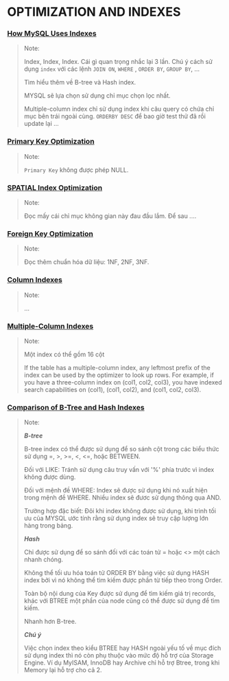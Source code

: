 OPTIMIZATION AND INDEXES
===========================

### [How MySQL Uses Indexes](usage)

> Note:
>
> Index, Index, Index. Cái gì quan trọng nhắc lại 3 lần. Chú ý cách sử dụng `index` với các lệnh `JOIN ON`, `WHERE`
> , `ORDER BY`, `GROUP BY`, ...
>
> Tìm hiểu thêm về B-tree và Hash index.
>
> MYSQL sẽ lựa chọn sử dụng chỉ mục chọn lọc nhất.
>
> Multiple-column index chỉ sử dụng index khi câu query có chứa chỉ mục bên trái ngoài cùng. `ORDERBY DESC` để bao giờ
> test thử đã rồi update lại ...
>

### [Primary Key Optimization](https://dev.mysql.com/doc/refman/8.0/en/primary-key-optimization.html)

> Note:
>
> `Primary Key` không được phép NULL.
>

### [SPATIAL Index Optimization](https://dev.mysql.com/doc/refman/8.0/en/spatial-index-optimization.html)

> Note:
>
> Đọc mấy cái chỉ mục không gian này đau đầu lắm. Để sau ....
>

### [Foreign Key Optimization](https://dev.mysql.com/doc/refman/8.0/en/foreign-key-optimization.html)

> Note:
>
> Đọc thêm chuẩn hóa dữ liệu: 1NF, 2NF, 3NF.
>

### [Column Indexes](https://dev.mysql.com/doc/refman/8.0/en/column-indexes.html)

> Note:
>
> ...
>

### [Multiple-Column Indexes](https://dev.mysql.com/doc/refman/8.0/en/multiple-column-indexes.html)

> Note:
>
> Một index có thể gồm 16 cột
>
> If the table has a multiple-column index, any leftmost prefix of the index can
> be used by the optimizer to look up rows. For example, if you have a three-column
> index on (col1, col2, col3), you have indexed search capabilities on (col1), (col1, col2), and (col1, col2, col3).
>

### [Comparison of B-Tree and Hash Indexes](https://dev.mysql.com/doc/refman/8.0/en/index-btree-hash.html)

> Note:
>
> **_B-tree_**
>
> B-tree index có thể được sử dụng để so sánh cột trong các biểu thức sử dụng =, >, >=, <, <=, hoặc BETWEEN.
>
> Đối với LIKE: Tránh sử dụng câu truy vấn với '%' phía trước vì index không được dùng.
>
> Đối với mệnh đề WHERE: Index sẽ được sử dụng khi nó xuất hiện trong mệnh đề WHERE. Nhiều index sẽ đươc sử dụng thông
> qua AND.
>
> Trường hợp đặc biết: Đôi khi index không được sử dụng, khi trình tối ưu của MYSQL
> ước tính rằng sử dụng index sẽ truy cập lượng lớn hàng trong bảng.
>
> **_Hash_**
>
> Chỉ được sử dụng để so sánh đối với các toán tử = hoặc <> một cách nhanh chóng.
>
> Không thể tối ưu hóa toán tử ORDER BY bằng việc sử dụng HASH index bởi vì nó không thể tìm kiếm được phần từ tiếp theo
> trong Order.
>
> Toàn bộ nội dung của Key được sử dụng để tìm kiếm giá trị records, khác với BTREE một phần của node cũng có thể được
> sử dụng để tìm kiếm.
>
> Nhanh hơn B-tree.
>
> **_Chú ý_**
>
> Việc chọn index theo kiểu BTREE hay HASH ngoài yếu tố về mục đích sử dụng index thì nó còn phụ thuộc vào mức độ hỗ trợ
> của Storage Engine. Ví dụ MyISAM, InnoDB hay Archive chỉ hỗ trợ Btree, trong khi Memory lại hỗ trợ cho cả 2.
> 
